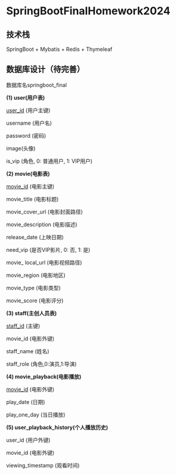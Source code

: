 #  SpringBootFinalHomework2024



## 技术栈

SpringBoot + Mybatis + Redis + Thymeleaf



## 数据库设计（待完善）

数据库名springboot_final

**(1) user(用户表)**

<u>user_id</u> (用户主键)

username (用户名)

password (密码)

image(头像)

is_vip (角色, 0: 普通用户, 1: VIP用户)



**(2) movie(电影表)**

<u>movie_id</u> (电影主键)

movie_title (电影标题)

movie_cover_url (电影封面路径)

movie_description (电影描述)

release_date (上映日期)

need_vip (是否VIP影片, 0: 否, 1: 是)

movie_ local_url (电影视频路径)

movie_region (电影地区)

movie_type (电影类型)

movie_score (电影评分)



**(3) staff(主创人员表)**

<u>staff_id</u> (主键)

movie_id (电影外键)

staff_name (姓名)

staff_role (角色,0:演员,1:导演)



**(4) movie_playback(电影播放)**

<u>movie_id</u> (电影外键)

play_date (日期)

play_one_day (当日播放)



**(5) user_playback_history(个人播放历史)**

user_id (用户外键)

movie_id (电影外键)

viewing_timestamp (观看时间)